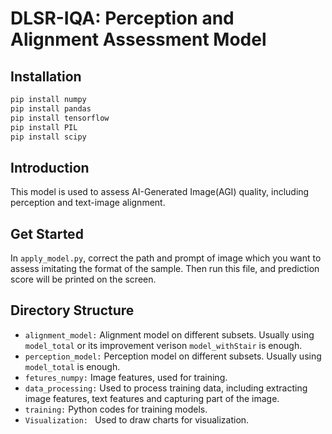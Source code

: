 # DLSR-IQA: Perception and Alignment Assessment Model

## Installation 
```python
pip install numpy
pip install pandas
pip install tensorflow
pip install PIL
pip install scipy
```

## Introduction
This model is used to assess AI-Generated Image(AGI) quality, including perception and text-image alignment.

## Get Started
In `apply_model.py`, correct the path and prompt of image which you want to assess imitating the format of the sample. Then run this file, and prediction score will be printed on the screen.

## Directory Structure
* `alignment_model:` Alignment model on different subsets. Usually using `model_total` or its improvement verison `model_withStair` is enough.
* `perception_model:` Perception model on different subsets. Usually using `model_total` is enough.
* `fetures_numpy:` Image features, used for training.
* `data_processing:` Used to process training data, including extracting image features, text features and capturing part of the image.
* `training:` Python codes for training models.
* `Visualization: ` Used to draw charts for visualization.